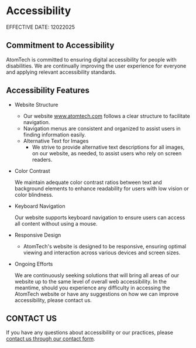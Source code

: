 # Accessibility

EFFECTIVE DATE: 12022025

## Commitment to Accessibility

AtomTech is committed to ensuring digital accessibility for people with disabilities. We are continually improving the user experience for everyone and applying relevant accessibility standards.

## Accessibility Features

- Website Structure

  - Our website www.atomtech.com follows a clear structure to facilitate navigation.
  - Navigation menus are consistent and organized to assist users in finding information easily.
  - Alternative Text for Images
    - We strive to provide alternative text descriptions for all images, on our website, as needed, to assist users who rely on screen readers.

- Color Contrast

  We maintain adequate color contrast ratios between text and background elements to enhance readability for users with low vision or color blindness.

- Keyboard Navigation

  Our website supports keyboard navigation to ensure users can access all content without using a mouse.

- Responsive Design

  - AtomTech's website is designed to be responsive, ensuring optimal viewing and interaction across various devices and screen sizes.

- Ongoing Efforts

  We are continuously seeking solutions that will bring all areas of our website up to the same level of overall web accessibility. In the meantime, should you experience any difficulty in accessing the AtomTech website or have any suggestions on how we can improve accessibility, please contact us.

## CONTACT US

If you have any questions about accessibility or our practices, please [contact us through our contact form](/contact/).
